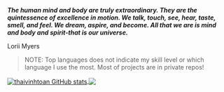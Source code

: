_**The human mind and body are truly extraordinary. They are the quintessence of excellence in motion. We talk, touch, see, hear, taste, smell, and feel. We dream, aspire, and become. All that we are is mind and body and spirit-that is our universe.**_

Lorii Myers

> NOTE: Top languages does not indicate my skill level or which language I use the most. Most of projects are in private repos!


<a href="https://github.com/thaivinhtoan">
  <img align="center" src="https://github-readme-stats.vercel.app/api?username=thaivinhtoan&&show_icons=true&title_color=ffffff&icon_color=bb2acf&text_color=daf7dc&bg_color=151515" alt="thaivinhtoan GitHub stats" />
</a>

<a href="https://github.com/thaivinhtoan">
  <img align="center" src="https://github-readme-stats.vercel.app/api/top-langs/?username=thaivinhtoan&&&show_icons=true&title_color=ffffff&icon_color=bb2acf&text_color=daf7dc&bg_color=151515" />
</a>
